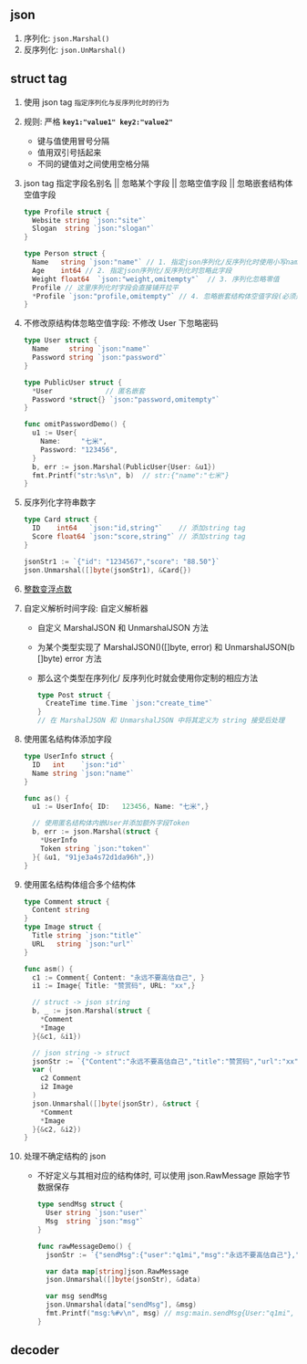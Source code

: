 ## json

1. 序列化: `json.Marshal()`
2. 反序列化: `json.UnMarshal()`

## struct tag

1. 使用 json tag `指定序列化与反序列化时的行为`
2. 规则: 严格 **`key1:"value1" key2:"value2"`**

   - 键与值使用冒号分隔
   - 值用双引号括起来
   - 不同的键值对之间使用空格分隔

3. json tag 指定字段名别名 || 忽略某个字段 || 忽略空值字段 || 忽略嵌套结构体空值字段

   ```go
   type Profile struct {
     Website string `json:"site"`
     Slogan  string `json:"slogan"`
   }

   type Person struct {
     Name   string `json:"name"` // 1. 指定json序列化/反序列化时使用小写name
     Age    int64 // 2. 指定json序列化/反序列化时忽略此字段
     Weight float64  `json:"weight,omitempty"`  // 3. 序列化忽略零值
     Profile // 这里序列化时字段会直接铺开拉平
     *Profile `json:"profile,omitempty"` // 4. 忽略嵌套结构体空值字段(必须是指针)
   }
   ```

4. 不修改原结构体忽略空值字段: 不修改 User 下忽略密码

   ```go
   type User struct {
     Name     string `json:"name"`
     Password string `json:"password"`
   }

   type PublicUser struct {
     *User             // 匿名嵌套
     Password *struct{} `json:"password,omitempty"`
   }

   func omitPasswordDemo() {
     u1 := User{
       Name:     "七米",
       Password: "123456",
     }
     b, err := json.Marshal(PublicUser{User: &u1})
     fmt.Printf("str:%s\n", b)  // str:{"name":"七米"}
   }
   ```

5. 反序列化字符串数字

   ```go
   type Card struct {
     ID    int64   `json:"id,string"`    // 添加string tag
     Score float64 `json:"score,string"` // 添加string tag
   }

   jsonStr1 := `{"id": "1234567","score": "88.50"}`
   json.Unmarshal([]byte(jsonStr1), &Card{})
   ```

6. [整数变浮点数](https://www.liwenzhou.com/posts/Go/json-tricks/#autoid-0-0-8)

7. 自定义解析时间字段: 自定义解析器

   - 自定义 MarshalJSON 和 UnmarshalJSON 方法
   - 为某个类型实现了 MarshalJSON()([]byte, error) 和 UnmarshalJSON(b []byte) error 方法
   - 那么这个类型在序列化/ 反序列化时就会使用你定制的相应方法

     ```go
     type Post struct {
       CreateTime time.Time `json:"create_time"`
     }
     // 在 MarshalJSON 和 UnmarshalJSON 中将其定义为 string 接受后处理
     ```

8. 使用匿名结构体添加字段

   ```go
   type UserInfo struct {
     ID   int    `json:"id"`
     Name string `json:"name"`
   }

   func as() {
     u1 := UserInfo{ ID:   123456, Name: "七米",}

     // 使用匿名结构体内嵌User并添加额外字段Token
     b, err := json.Marshal(struct {
       *UserInfo
       Token string `json:"token"`
     }{ &u1, "91je3a4s72d1da96h",})
   }
   ```

9. 使用匿名结构体组合多个结构体

   ```go
   type Comment struct {
     Content string
   }
   type Image struct {
     Title string `json:"title"`
     URL   string `json:"url"`
   }

   func asm() {
     c1 := Comment{ Content: "永远不要高估自己", }
     i1 := Image{ Title: "赞赏码", URL: "xx",}

     // struct -> json string
     b, _ := json.Marshal(struct {
       *Comment
       *Image
     }{&c1, &i1})

     // json string -> struct
     jsonStr := `{"Content":"永远不要高估自己","title":"赞赏码","url":"xx"}`
     var (
       c2 Comment
       i2 Image
     )
     json.Unmarshal([]byte(jsonStr), &struct {
       *Comment
       *Image
     }{&c2, &i2})
   }
   ```

10. 处理不确定结构的 json

    - 不好定义与其相对应的结构体时, 可以使用 json.RawMessage 原始字节数据保存

      ```go
      type sendMsg struct {
        User string `json:"user"`
        Msg  string `json:"msg"`
      }

      func rawMessageDemo() {
        jsonStr := `{"sendMsg":{"user":"q1mi","msg":"永远不要高估自己"},"say":"Hello"}`

        var data map[string]json.RawMessage
        json.Unmarshal([]byte(jsonStr), &data)

        var msg sendMsg
        json.Unmarshal(data["sendMsg"], &msg)
        fmt.Printf("msg:%#v\n", msg) // msg:main.sendMsg{User:"q1mi", Msg:"永远不要高估自己"}
      }
      ```

## decoder

